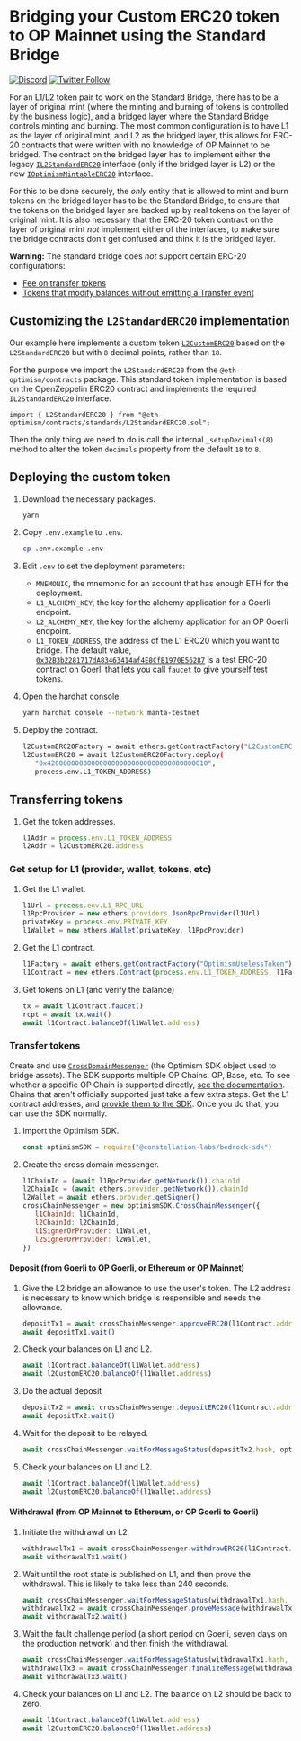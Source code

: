 # Bridging your Custom ERC20 token to OP Mainnet using the Standard Bridge

[![Discord](https://img.shields.io/discord/667044843901681675.svg?color=768AD4&label=discord&logo=https%3A%2F%2Fdiscordapp.com%2Fassets%2F8c9701b98ad4372b58f13fd9f65f966e.svg)](https://discord-gateway.optimism.io)
[![Twitter Follow](https://img.shields.io/twitter/follow/optimismFND.svg?label=optimismFND&style=social)](https://twitter.com/optimismFND)


For an L1/L2 token pair to work on the Standard Bridge, there has to be a layer of original mint (where the minting and burning of tokens is controlled by the business logic), and a bridged layer where the Standard Bridge controls minting and burning.
The most common configuration is to have L1 as the layer of original mint, and L2 as the bridged layer, this allows for ERC-20 contracts that were written with no knowledge of OP Mainnet to be bridged.
The contract on the bridged layer has to implement either the legacy [`IL2StandardERC20`](https://github.com/ethereum-optimism/optimism/blob/8b392e9b613ea4ca0270c2dca24d3485b7454954/packages/contracts/contracts/standards/IL2StandardERC20.sol) interface (only if the bridged layer is L2) or the new [`IOptimismMintableERC20`](https://github.com/ethereum-optimism/optimism/blob/develop/packages/contracts-bedrock/contracts/universal/IOptimismMintableERC20.sol) interface. 

For this to be done securely, the *only* entity that is allowed to mint and burn tokens on the bridged layer has to be the Standard Bridge, to ensure that the tokens on the bridged layer are backed up by real tokens on the layer of original mint. 
It is also necessary that the ERC-20 token contract on the layer of original mint *not* implement either of the interfaces, to make sure the bridge contracts don't get confused and think it is the bridged layer.

**Warning:** The standard bridge does *not* support certain ERC-20 configurations:

- [Fee on transfer tokens](https://github.com/d-xo/weird-erc20#fee-on-transfer)
- [Tokens that modify balances without emitting a Transfer event](https://github.com/d-xo/weird-erc20#balance-modifications-outside-of-transfers-rebasingairdrops)

## Customizing the `L2StandardERC20` implementation

Our example here implements a custom token [`L2CustomERC20`](contracts/L2CustomERC20.sol) based on the `L2StandardERC20` but with `8` decimal points, rather than `18`.

For the purpose we import the `L2StandardERC20` from the `@eth-optimism/contracts` package. This standard token implementation is based on the OpenZeppelin ERC20 contract and implements the required `IL2StandardERC20` interface.

```
import { L2StandardERC20 } from "@eth-optimism/contracts/standards/L2StandardERC20.sol";
```

Then the only thing we need to do is call the internal `_setupDecimals(8)` method to alter the token `decimals` property from the default `18` to `8`.

## Deploying the custom token

1. Download the necessary packages.

   ```sh
   yarn
   ```

1. Copy `.env.example` to `.env`.

   ```sh
   cp .env.example .env
   ```

1. Edit `.env` to set the deployment parameters:

   - `MNEMONIC`, the mnemonic for an account that has enough ETH for the deployment.
   - `L1_ALCHEMY_KEY`, the key for the alchemy application for a Goerli endpoint.   
   - `L2_ALCHEMY_KEY`, the key for the alchemy application for an OP Goerli endpoint.
   - `L1_TOKEN_ADDRESS`, the address of the L1 ERC20 which you want to bridge.
     The default value, [`0x32B3b2281717dA83463414af4E8CfB1970E56287`](https://goerli.etherscan.io/address/0x32B3b2281717dA83463414af4E8CfB1970E56287) is a test ERC-20 contract on Goerli that lets you call `faucet` to give yourself test tokens.

1. Open the hardhat console.

   ```sh
   yarn hardhat console --network manta-testnet
   ```

1. Deploy the contract.

   ```sh
   l2CustomERC20Factory = await ethers.getContractFactory("L2CustomERC20")   
   l2CustomERC20 = await l2CustomERC20Factory.deploy(
      "0x4200000000000000000000000000000000000010",
      process.env.L1_TOKEN_ADDRESS)
   ```

## Transferring tokens 

1. Get the token addresses.

   ```js
   l1Addr = process.env.L1_TOKEN_ADDRESS
   l2Addr = l2CustomERC20.address
   ```

### Get setup for L1 (provider, wallet, tokens, etc)

1. Get the L1 wallet.

   ```js
   l1Url = process.env.L1_RPC_URL
   l1RpcProvider = new ethers.providers.JsonRpcProvider(l1Url)
   privateKey = process.env.PRIVATE_KEY
   l1Wallet = new ethers.Wallet(privateKey, l1RpcProvider)
   ```

1. Get the L1 contract.

   ```js
   l1Factory = await ethers.getContractFactory("OptimismUselessToken")
   l1Contract = new ethers.Contract(process.env.L1_TOKEN_ADDRESS, l1Factory.interface, l1Wallet)
   ```

1. Get tokens on L1 (and verify the balance)

   ```js
   tx = await l1Contract.faucet()
   rcpt = await tx.wait()
   await l1Contract.balanceOf(l1Wallet.address)
   ```


### Transfer tokens

Create and use [`CrossDomainMessenger`](https://sdk.optimism.io/classes/crosschainmessenger) (the Optimism SDK object used to bridge assets).
The SDK supports multiple OP Chains: OP, Base, etc.
To see whether a specific OP Chain is supported directly, [see the documentation](https://sdk.optimism.io/enums/l2chainid).
Chains that aren't officially supported just take a few extra steps.
Get the L1 contract addresses, and [provide them to the SDK](https://stack.optimism.io/docs/build/sdk/#contract-addresses).
Once you do that, you can use the SDK normally.

1. Import the Optimism SDK.

   ```js
   const optimismSDK = require("@constellation-labs/bedrock-sdk")
   ```

1. Create the cross domain messenger.

   ```js
   l1ChainId = (await l1RpcProvider.getNetwork()).chainId
   l2ChainId = (await ethers.provider.getNetwork()).chainId
   l2Wallet = await ethers.provider.getSigner()
   crossChainMessenger = new optimismSDK.CrossChainMessenger({
      l1ChainId: l1ChainId,
      l2ChainId: l2ChainId,
      l1SignerOrProvider: l1Wallet,
      l2SignerOrProvider: l2Wallet,
   })
   ```

#### Deposit (from Goerli to OP Goerli, or Ethereum or OP Mainnet)

1. Give the L2 bridge an allowance to use the user's token.
   The L2 address is necessary to know which bridge is responsible and needs the allowance.

   ```js
   depositTx1 = await crossChainMessenger.approveERC20(l1Contract.address, l2Addr, 1e9)
   await depositTx1.wait()
   ```

1. Check your balances on L1 and L2.

   ```js
   await l1Contract.balanceOf(l1Wallet.address) 
   await l2CustomERC20.balanceOf(l1Wallet.address)
   ```   

1. Do the actual deposit

   ```js
   depositTx2 = await crossChainMessenger.depositERC20(l1Contract.address, l2Addr, 1e9)
   await depositTx2.wait()
   ```

1. Wait for the deposit to be relayed.

   ```js
   await crossChainMessenger.waitForMessageStatus(depositTx2.hash, optimismSDK.MessageStatus.RELAYED)
   ```

1. Check your balances on L1 and L2.

   ```js
   await l1Contract.balanceOf(l1Wallet.address) 
   await l2CustomERC20.balanceOf(l1Wallet.address)
   ```

#### Withdrawal (from OP Mainnet to Ethereum, or OP Goerli to Goerli)

1. Initiate the withdrawal on L2

   ```js
   withdrawalTx1 = await crossChainMessenger.withdrawERC20(l1Contract.address, l2Addr, 1e9)
   await withdrawalTx1.wait()
   ```

1. Wait until the root state is published on L1, and then prove the withdrawal.
   This is likely to take less than 240 seconds.

   ```js
   await crossChainMessenger.waitForMessageStatus(withdrawalTx1.hash, optimismSDK.MessageStatus.READY_TO_PROVE)
   withdrawalTx2 = await crossChainMessenger.proveMessage(withdrawalTx1.hash)
   await withdrawalTx2.wait()
   ```

1. Wait the fault challenge period (a short period on Goerli, seven days on the production network) and then finish the withdrawal.

   ```js
   await crossChainMessenger.waitForMessageStatus(withdrawalTx1.hash, optimismSDK.MessageStatus.READY_FOR_RELAY)
   withdrawalTx3 = await crossChainMessenger.finalizeMessage(withdrawalTx1.hash)
   await withdrawalTx3.wait()   
   ```


1. Check your balances on L1 and L2.
   The balance on L2 should be back to zero.

   ```js
   await l1Contract.balanceOf(l1Wallet.address) 
   await l2CustomERC20.balanceOf(l1Wallet.address)
   ```
